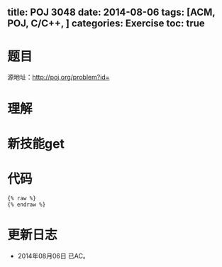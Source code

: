title: POJ 3048 
date: 2014-08-06 
tags: [ACM, POJ, C/C++, ]
categories: Exercise
toc: true
---
# 题目
源地址：http://poj.org/problem?id=

# 理解

<!-- more -->

# 新技能get

# 代码
```
{% raw %}
{% endraw %}
```
	
# 更新日志
- 2014年08月06日 已AC。